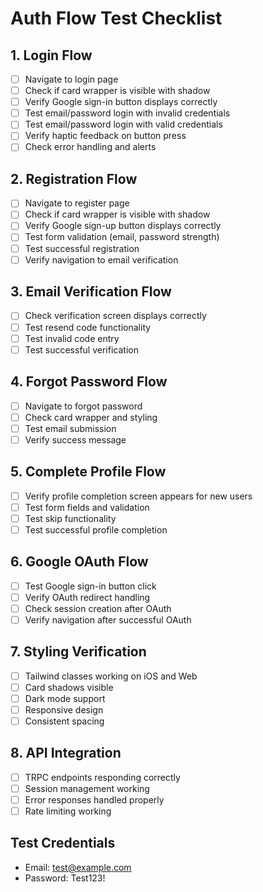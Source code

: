 # Auth Flow Test Checklist

## 1. Login Flow
- [ ] Navigate to login page
- [ ] Check if card wrapper is visible with shadow
- [ ] Verify Google sign-in button displays correctly
- [ ] Test email/password login with invalid credentials
- [ ] Test email/password login with valid credentials
- [ ] Verify haptic feedback on button press
- [ ] Check error handling and alerts

## 2. Registration Flow
- [ ] Navigate to register page
- [ ] Check if card wrapper is visible with shadow
- [ ] Verify Google sign-up button displays correctly
- [ ] Test form validation (email, password strength)
- [ ] Test successful registration
- [ ] Verify navigation to email verification

## 3. Email Verification Flow
- [ ] Check verification screen displays correctly
- [ ] Test resend code functionality
- [ ] Test invalid code entry
- [ ] Test successful verification

## 4. Forgot Password Flow
- [ ] Navigate to forgot password
- [ ] Check card wrapper and styling
- [ ] Test email submission
- [ ] Verify success message

## 5. Complete Profile Flow
- [ ] Verify profile completion screen appears for new users
- [ ] Test form fields and validation
- [ ] Test skip functionality
- [ ] Test successful profile completion

## 6. Google OAuth Flow
- [ ] Test Google sign-in button click
- [ ] Verify OAuth redirect handling
- [ ] Check session creation after OAuth
- [ ] Verify navigation after successful OAuth

## 7. Styling Verification
- [ ] Tailwind classes working on iOS and Web
- [ ] Card shadows visible
- [ ] Dark mode support
- [ ] Responsive design
- [ ] Consistent spacing

## 8. API Integration
- [ ] TRPC endpoints responding correctly
- [ ] Session management working
- [ ] Error responses handled properly
- [ ] Rate limiting working

## Test Credentials
- Email: test@example.com
- Password: Test123!